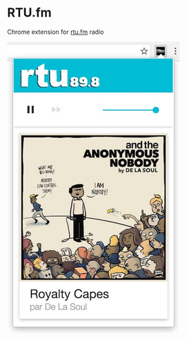 # RTU.fm

Chrome extension for [rtu.fm](http://rtu.fm/) radio

<img src="screenshots/screen_1.jpg" width="400" height="676">
